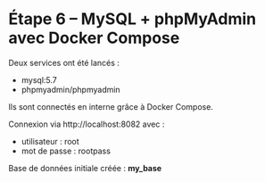 # Étape 6 – MySQL + phpMyAdmin avec Docker Compose

Deux services ont été lancés :
- mysql:5.7
- phpmyadmin/phpmyadmin

Ils sont connectés en interne grâce à Docker Compose.

Connexion via http://localhost:8082 avec :
- utilisateur : root  
- mot de passe : rootpass

Base de données initiale créée : **my_base**
